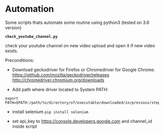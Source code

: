 **Automation**
=================
Some scripts thats automate some routine using python3 (tested on 3.6 version)

**```check_youtube_channel.py```**

check your youtube channel on new video upload and open it if new video exists.

Preconditions:
* Download geckodriver for Firefox or Chromedriver for Google Chrome:
https://github.com/mozilla/geckodriver/releases
http://chromedriver.chromium.org/downloads

* Add path where driver located to System PATH:
```
export PATH=$PATH:/path/to/directory/of/executable/downloaded/in/previous/step
```
* install selenium
```pip install selenium```

* set api_key to https://console.developers.google.com and channel_id inside script

